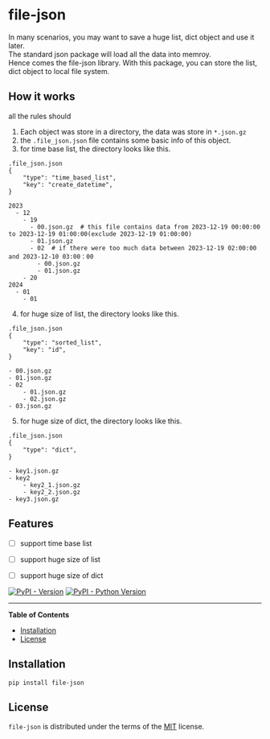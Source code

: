 # file-json
In many scenarios, you may want to save a huge list, dict object and use it later.  
The standard json package will load all the data into memroy.  
Hence comes the file-json library. With this package, you can store the list, dict object to local file system.

## How it works
all the rules should 

1. Each object was store in a directory, the data was store in `*.json.gz`
2. the `.file_json.json` file contains some basic info of this object.
3. for time base list, the directory looks like this.
```
.file_json.json
{
    "type": "time_based_list",
    "key": "create_datetime",
}
```

```
2023
  - 12
    - 19
      - 00.json.gz  # this file contains data from 2023-12-19 00:00:00 to 2023-12-19 01:00:00(exclude 2023-12-19 01:00:00)
      - 01.json.gz
      - 02  # if there were too much data between 2023-12-19 02:00:00 and 2023-12-10 03:00：00
        - 00.json.gz
        - 01.json.gz
    - 20
2024
  - 01
    - 01
```
4. for huge size of list, the directory looks like this. 
```
.file_json.json
{
    "type": "sorted_list",
    "key": "id",
}
```

```
- 00.json.gz
- 01.json.gz
- 02
    - 01.json.gz
    - 02.json.gz
- 03.json.gz
```

5. for huge size of dict, the directory looks like this.
```
.file_json.json
{
    "type": "dict",
}
```

```
- key1.json.gz
- key2
    - key2_1.json.gz
    - key2_2.json.gz
- key3.json.gz
```

## Features
* [ ] support time base list
* [ ] support huge size of list
* [ ] support huge size of dict


[![PyPI - Version](https://img.shields.io/pypi/v/file-json.svg)](https://pypi.org/project/file-json)
[![PyPI - Python Version](https://img.shields.io/pypi/pyversions/file-json.svg)](https://pypi.org/project/file-json)

-----

**Table of Contents**

- [Installation](#installation)
- [License](#license)

## Installation

```console
pip install file-json
```

## License

`file-json` is distributed under the terms of the [MIT](https://spdx.org/licenses/MIT.html) license.
